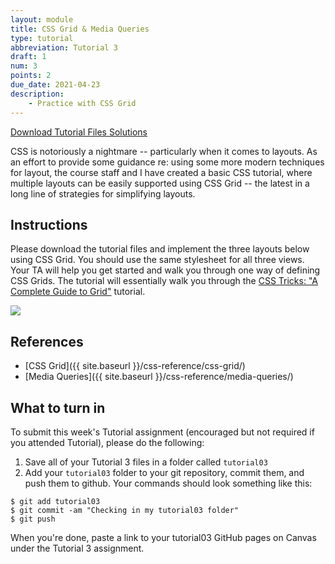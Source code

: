 ```yaml
---
layout: module
title: CSS Grid & Media Queries
type: tutorial
abbreviation: Tutorial 3
draft: 1
num: 3
points: 2
due_date: 2021-04-23
description: 
    - Practice with CSS Grid
---
```

<a href="/spring2021/course-files/tutorials/tutorial03.zip" class="nu-button">Download Tutorial Files <i class="fas fa-download"></i></a>
<a href="/spring2021/course-files/tutorials/tutorial03_solutions.zip" class="button">Solutions <i class="fas fa-download"></i></a>

CSS is notoriously a nightmare -- particularly when it comes to layouts. As an effort to provide some guidance re: using some more modern techniques for layout, the course staff and I have created a basic CSS tutorial, where multiple layouts can be easily supported using CSS Grid -- the latest in a long line of strategies for simplifying layouts.

## Instructions

Please download the tutorial files and implement the three layouts below using CSS Grid. You should use the same stylesheet for all three views. Your TA will help you get started and walk you through one way of defining CSS Grids. The tutorial will essentially walk you through the <a href="https://css-tricks.com/snippets/css/complete-guide-grid/" target="_blank">CSS Tricks: "A Complete Guide to Grid"</a> tutorial.

<img src="{{site.baseurl}}/assets/images/css-layouts.png">

## References
* [CSS Grid]({{ site.baseurl }}/css-reference/css-grid/)
* [Media Queries]({{ site.baseurl }}/css-reference/media-queries/)


## What to turn in
To submit this week's Tutorial assignment (encouraged but not required if you attended Tutorial), please do the following: 

1. Save all of your Tutorial 3 files in a folder called `tutorial03`
2. Add your `tutorial03` folder to your git repository, commit them, and push them to github. Your commands should look something like this:

```shell
$ git add tutorial03
$ git commit -am "Checking in my tutorial03 folder"
$ git push
```

When you're done, paste a link to your tutorial03 GitHub pages on Canvas under the Tutorial 3 assignment.


